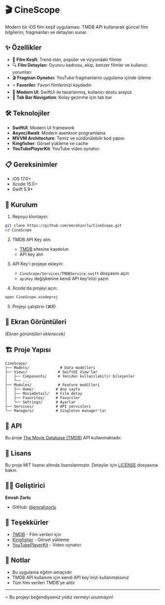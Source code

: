 # 🎬 CineScope

Modern bir iOS film keşif uygulaması. TMDB API kullanarak güncel film bilgilerini, fragmanları ve detayları sunar.

## ✨ Özellikler

- 🎥 **Film Keşfi**: Trend olan, popüler ve vizyondaki filmler
- 🔍 **Film Detayları**: Oyuncu kadrosu, ekip, benzer filmler ve kullanıcı yorumları
- 🎬 **Fragman Oynatıcı**: YouTube fragmanlarını uygulama içinde izleme
- ⭐ **Favoriler**: Favori filmlerinizi kaydedin
- 🎨 **Modern UI**: SwiftUI ile tasarlanmış, kullanıcı dostu arayüz
- 📱 **Tab Bar Navigation**: Kolay gezinme için tab bar

## 🛠️ Teknolojiler

- **SwiftUI**: Modern UI framework
- **Async/Await**: Modern asenkron programlama
- **MVVM Architecture**: Temiz ve sürdürülebilir kod yapısı
- **Kingfisher**: Görsel yükleme ve cache
- **YouTubePlayerKit**: YouTube video oynatıcı

## 📋 Gereksinimler

- iOS 17.0+
- Xcode 15.0+
- Swift 5.9+

## 🚀 Kurulum

1. Repoyu klonlayın:
```bash
git clone https://github.com/emrahzorlu/CineScope.git
cd CineScope
```

2. TMDB API Key alın:
   - [TMDB](https://www.themoviedb.org/) sitesine kaydolun
   - API key alın

3. API Key'i projeye ekleyin:
   - `CineScope/Services/TMDBService.swift` dosyasını açın
   - `apiKey` değişkenine kendi API key'inizi yazın

4. Xcode'da projeyi açın:
```bash
open CineScope.xcodeproj
```

5. Projeyi çalıştırın (⌘R)

## 📱 Ekran Görüntüleri

*(Ekran görüntüleri eklenecek)*

## 🏗️ Proje Yapısı

```
CineScope/
├── Models/              # Data modelleri
├── Views/              # SwiftUI View'lar
│   ├── Components/     # Yeniden kullanılabilir bileşenler
│   └── ...
├── Modules/            # Feature modülleri
│   ├── Home/          # Ana sayfa
│   ├── MovieDetail/   # Film detay
│   ├── Favorites/     # Favoriler
│   └── Settings/      # Ayarlar
├── Services/          # API servisleri
└── Managers/          # Singleton manager'lar
```

## 🔑 API

Bu proje [The Movie Database (TMDB)](https://www.themoviedb.org/) API kullanmaktadır.

## 📄 Lisans

Bu proje MIT lisansı altında lisanslanmıştır. Detaylar için [LICENSE](LICENSE) dosyasına bakın.

## 👨‍💻 Geliştirici

**Emrah Zorlu**

- GitHub: [@emrahzorlu](https://github.com/emrahzorlu)

## 🙏 Teşekkürler

- [TMDB](https://www.themoviedb.org/) - Film verileri için
- [Kingfisher](https://github.com/onevcat/Kingfisher) - Görsel yükleme
- [YouTubePlayerKit](https://github.com/SvenTiigi/YouTubePlayerKit) - Video oynatıcı

## 📝 Notlar

- Bu uygulama eğitim amaçlıdır
- TMDB API kullanımı için kendi API key'inizi kullanmalısınız
- Tüm film verileri TMDB'ye aittir

---

⭐️ Bu projeyi beğendiyseniz yıldız vermeyi unutmayın!

